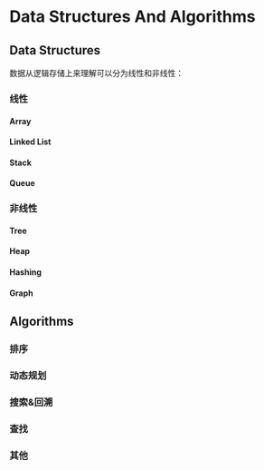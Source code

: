 # Data Structures And Algorithms


## Data Structures
数据从逻辑存储上来理解可以分为线性和非线性：

### 线性

#### Array
#### Linked List
#### Stack
#### Queue

### 非线性

#### Tree
#### Heap
#### Hashing
#### Graph

## Algorithms

### 排序

### 动态规划

### 搜索&回溯

### 查找

### 其他
 